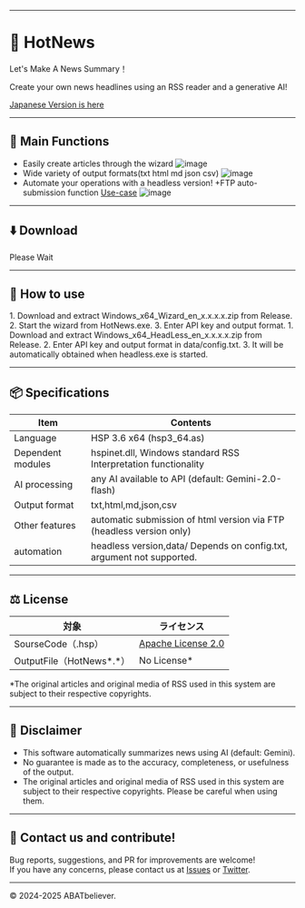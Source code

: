 
---
# 💫 HotNews

Let's Make A News Summary！

Create your own news headlines using an RSS reader and a generative AI!

[Japanese Version is here](README.md)

---
## 🫠 Main Functions
- Easily create articles through the wizard
![image](https://github.com/user-attachments/assets/a474b107-946a-4f66-b9d5-88227ff9a68c)
- Wide variety of output formats(txt html md json csv)
![image](https://github.com/user-attachments/assets/406b165a-591c-4b72-b5cf-36b3fccde459)
- Automate your operations with a headless version! +FTP auto-submission function
[Use-case](https://abatbeliever.net/app/HotNews/)
![image](https://github.com/user-attachments/assets/63b4b713-cc40-4b86-9c88-546285373715)

---
## ⬇️ Download

Please Wait

---
## 🚀 How to use

<GUI>
1. Download and extract Windows_x64_Wizard_en_x.x.x.x.zip from Release.
2. Start the wizard from HotNews.exe.
3. Enter API key and output format.

<HeadLess>
1. Download and extract Windows_x64_HeadLess_en_x.x.x.x.zip from Release.
2. Enter API key and output format in data/config.txt.
3. It will be automatically obtained when headless.exe is started.

---
## 📦 Specifications

| Item | Contents | 
|----------------|-------------------------------------------| 
| Language | HSP 3.6 x64 (hsp3_64.as) | 
| Dependent modules | hspinet.dll, Windows standard RSS Interpretation functionality | 
| AI processing | any AI available to API (default: Gemini-2.0-flash) | 
| Output format | txt,html,md,json,csv | 
| Other features | automatic submission of html version via FTP (headless version only) | 
| automation | headless version,data/ Depends on config.txt, argument not supported.  

---

## ⚖ License

| 対象 | ライセンス |
|------|------------|
| SourseCode（.hsp） | [Apache License 2.0](LICENSE) |
| OutputFile（HotNews*.*） | No License* |

*The original articles and original media of RSS used in this system are subject to their respective copyrights.

---

## 🔐 Disclaimer

- This software automatically summarizes news using AI (default: Gemini).
- No guarantee is made as to the accuracy, completeness, or usefulness of the output.
- The original articles and original media of RSS used in this system are subject to their respective copyrights. Please be careful when using them.

---

## 🐾 Contact us and contribute!

Bug reports, suggestions, and PR for improvements are welcome!  
If you have any concerns, please contact us at [Issues](https://github.com/ABATBeliever/HotNews/issues) or [Twitter](https://x.com/abatbeliever).

---

© 2024-2025 ABATbeliever.
